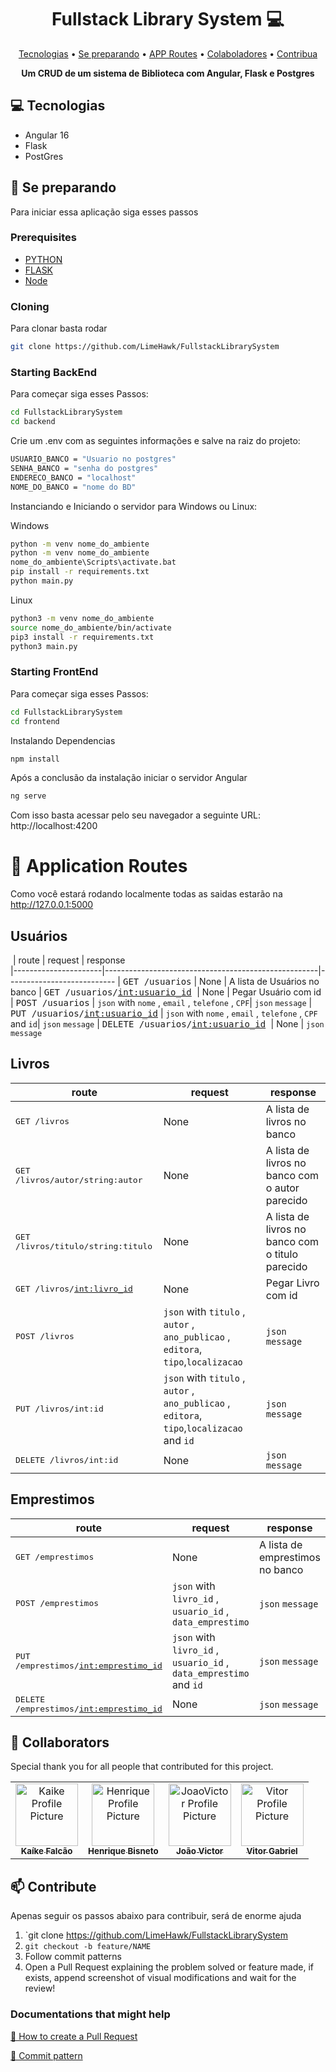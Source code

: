 <h1 align="center" style="font-weight: bold;">Fullstack Library System 💻</h1>

<p align="center">
 <a href="#tech">Tecnologias</a> • 
 <a href="#started">Se preparando</a> •
 <a href="#routes">APP Routes</a> • 
 <a href="#colab">Colaboladores</a> •
 <a href="#contribute">Contribua</a>
</p>

<p align="center">
    <b>Um CRUD de um sistema de Biblioteca com Angular, Flask e Postgres </b>
</p>

<h2 id="technologies">💻 Tecnologias</h2>

- Angular 16
- Flask
- PostGres

<h2 id="started">🚀 Se preparando</h2>

Para iniciar essa aplicação siga esses passos

<h3>Prerequisites</h3>


- [PYTHON](https://www.python.org/downloads/)
- [FLASK](https://flask.palletsprojects.com/en/2.3.x/)
- [Node](https://nodejs.org/en)

<h3>Cloning</h3>

Para clonar basta rodar

```bash
git clone https://github.com/LimeHawk/FullstackLibrarySystem
```

<h3>Starting BackEnd </h3>

Para começar siga esses Passos:

```bash
cd FullstackLibrarySystem
cd backend
```
Crie um .env com as seguintes informações e salve na raiz do projeto:

```bash
USUARIO_BANCO = "Usuario no postgres"
SENHA_BANCO = "senha do postgres"
ENDERECO_BANCO = "localhost"
NOME_DO_BANCO = "nome do BD"
```
Instanciando e Iniciando o servidor para Windows ou Linux:

Windows
```bash
python -m venv nome_do_ambiente
python -m venv nome_do_ambiente
nome_do_ambiente\Scripts\activate.bat
pip install -r requirements.txt
python main.py
```

Linux

```bash
python3 -m venv nome_do_ambiente
source nome_do_ambiente/bin/activate
pip3 install -r requirements.txt
python3 main.py
```

<h3>Starting FrontEnd </h3>

Para começar siga esses Passos:

```bash
cd FullstackLibrarySystem
cd frontend
```

Instalando Dependencias
```bash
npm install
```

Após a conclusão da instalação iniciar o servidor Angular
```bash
ng serve
```

Com isso basta acessar pelo seu navegador a seguinte URL: http://localhost:4200


<h1 id="routes">📍 Application Routes</h1>

Como você estará rodando localmente todas as saidas estarão na http://127.0.0.1:5000

<h2> Usuários </h2>

​
| route               | request    | response                                        
|----------------------|-----------------------------------------------------|---------------------------
| <kbd>GET /usuarios</kbd>   | None | A lista de Usuários no banco
| <kbd>GET /usuarios/<int:usuario_id> </kbd>  | None | Pegar Usuário com id 
| <kbd>POST /usuarios</kbd> | `json` with `nome` , `email` , `telefone` , `CPF`| `json` `message`
| <kbd>PUT /usuarios/<int:usuario_id></kbd>  | `json` with `nome` , `email` , `telefone` , `CPF` and `id`| `json` `message`
| <kbd>DELETE /usuarios/<int:usuario_id> </kbd> | None | `json` `message`

<h2> Livros </h2>

| route               | request    | response                                        
|----------------------|-----------------------------------------------------|---------------------------
| <kbd>GET /livros</kbd>   | None | A lista de livros no banco
| <kbd>GET /livros/autor/string:autor </kbd>   | None | A lista de livros no banco com o autor parecido
| <kbd>GET /livros/titulo/string:titulo </kbd>   | None | A lista de livros no banco com o titulo parecido
| <kbd>GET /livros/<int:livro_id> </kbd>  | None | Pegar Livro com id 
| <kbd>POST /livros</kbd> | `json` with `titulo` , `autor` , `ano_publicao` , `editora`, `tipo`,`localizacao`| `json` `message`
| <kbd>PUT /livros/int:id</kbd> | `json` with `titulo` , `autor` , `ano_publicao` , `editora`, `tipo`,`localizacao` and `id`| `json` `message`
| <kbd>DELETE /livros/int:id </kbd> | None | `json` `message`

<h2> Emprestimos </h2>

| route               | request    | response                                        
|----------------------|-----------------------------------------------------|---------------------------
| <kbd>GET /emprestimos</kbd>   | None | A lista de emprestimos no banco
| <kbd>POST /emprestimos</kbd> | `json` with `livro_id` , `usuario_id` , `data_emprestimo`| `json` `message`
| <kbd>PUT /emprestimos/<int:emprestimo_id></kbd>  | `json` with `livro_id` , `usuario_id` , `data_emprestimo` and `id`| `json` `message`
| <kbd>DELETE /emprestimos/<int:emprestimo_id> </kbd> | None | `json` `message`




<h2 id="colab">🤝 Collaborators</h2>

Special thank you for all people that contributed for this project.

<table>
  <tr>
    <td align="center">
      <a href="https://github.com/LimeHawk">
        <img src="https://avatars.githubusercontent.com/u/96706378?s=400&u=c9ec291bbbb7ff2f92b39ba6350b6eb6894e7036&v=4" width="100px;" alt="Kaike Profile Picture"/><br>
        <sub>
          <b>Kaíke Falcão</b>
        </sub>
      </a>
    </td>
    <td align="center">
      <a href="https://github.com/BisNeT0">
        <img src="https://avatars.githubusercontent.com/u/111530921?v=4" width="100px;" alt="Henrique Profile Picture"/><br>
        <sub>
          <b>Henrique Bisneto</b>
        </sub>
      </a>
    </td>
    </td>
    <td align="center">
      <a href="https://github.com/imtakezo">
        <img src="https://avatars.githubusercontent.com/u/62066012?v=4" width="100px;" alt="JoaoVictor Profile Picture"/><br>
        <sub>
          <b>João Victor</b>
        </sub>
      </a>
    </td>
    <td align="center">
      <a href="https://github.com/vShipa">
        <img src="https://avatars.githubusercontent.com/u/135391335?v=4" width="100px;" alt="Vitor Profile Picture"/><br>
        <sub>
          <b>Vitor Gabriel</b>
        </sub>
      </a>
    </td>
    
    
  </tr>
</table>



<h2 id="contribute">📫 Contribute</h2>

Apenas seguir os passos abaixo para contribuir, será de enorme ajuda

1. `git clone https://github.com/LimeHawk/FullstackLibrarySystem
2. `git checkout -b feature/NAME`
3. Follow commit patterns
4. Open a Pull Request explaining the problem solved or feature made, if exists, append screenshot of visual modifications and wait for the review!

<h3>Documentations that might help</h3>

[📝 How to create a Pull Request](https://www.atlassian.com/br/git/tutorials/making-a-pull-request)

[💾 Commit pattern](https://gist.github.com/joshbuchea/6f47e86d2510bce28f8e7f42ae84c716)